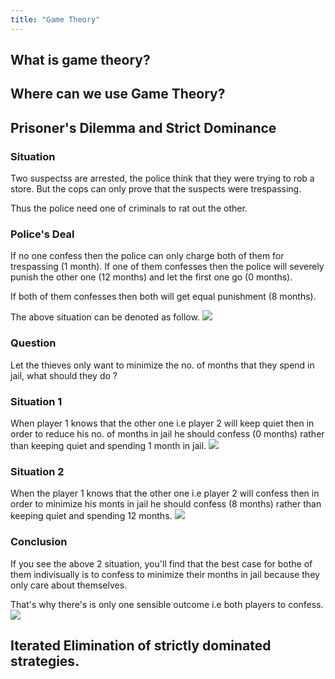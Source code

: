 ```yaml
---
title: "Game Theory"
---
```


## What is game theory?

## Where can we use Game Theory?

## Prisoner's Dilemma and Strict Dominance

### Situation

Two suspectss are arrested, the police think that they were trying to rob a store. But the cops can only prove that the suspects were trespassing.

Thus the police need one of criminals to rat out the other.

### Police's Deal

If no one confess then the police can only charge both of them for trespassing (1 month). If one of them confesses then the police will severely punish the other one (12 months) and let the first one go (0 months).

If both of them confesses then both will get equal punishment (8 months).

The above situation can be denoted as follow.
![](/notes/images/2022-01-05-17-14-42.png)

### Question

Let the thieves only want to minimize the no. of months that they spend in jail, what should they do ?

### Situation 1

When player 1 knows that the other one i.e player 2 will keep quiet then in order to reduce his no. of months in jail he should confess (0 months) rather than keeping quiet and spending 1 month in jail.
![](/notes/images/2022-01-05-17-23-59.png)

### Situation 2

When the player 1 knows that the other one i.e player 2 will confess then in order to minimize his monts in jail he should confess (8 months) rather than keeping quiet and spending 12 months.
![](/notes/images/2022-01-05-17-25-25.png)

### Conclusion

If you see the above 2 situation, you'll find that the best case for bothe of them indivisually is to confess to minimize their months in jail because they only care about themselves.

That's why there's is only one sensible outcome i.e both players to confess.
![](/notes/images/2022-01-05-17-30-22.png)

## Iterated Elimination of strictly dominated strategies.
